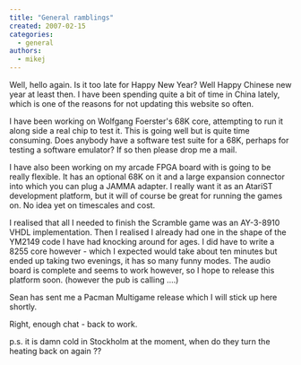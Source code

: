```yaml
---
title: "General ramblings"
created: 2007-02-15
categories: 
  - general
authors: 
  - mikej
---
```


Well, hello again. Is it too late for Happy New Year? Well Happy Chinese new year at least then. I have been spending quite a bit of time in China lately, which is one of the reasons for not updating this website so often.

I have been working on Wolfgang Foerster's 68K core, attempting to run it along side a real chip to test it. This is going well but is quite time consuming. Does anybody have a software test suite for a 68K, perhaps for testing a software emulator? If so then please drop me a mail.

I have also been working on my arcade FPGA board with is going to be really flexible. It has an optional 68K on it and a large expansion connector into which you can plug a JAMMA adapter. I really want it as an AtariST development platform, but it will of course be great for running the games on. No idea yet on timescales and cost.

I realised that all I needed to finish the Scramble game was an AY-3-8910 VHDL implementation. Then I realised I already had one in the shape of the YM2149 code I have had knocking around for ages. I did have to write a 8255 core however - which I expected would take about ten minutes but ended up taking two evenings, it has so many funny modes. The audio board is complete and seems to work however, so I hope to release this platform soon. (however the pub is calling ....) 

Sean has sent me a Pacman Multigame release which I will stick up here shortly.

Right, enough chat - back to work.

p.s. it is damn cold in Stockholm at the moment, when do they turn the heating back on again ??
